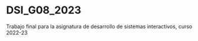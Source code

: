 # DSI_G08_2023
Trabajo final para la asignatura de desarrollo de sistemas interactivos, curso 2022-23
